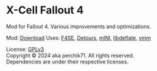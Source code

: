 # X-Cell Fallout 4
 Mod for Fallout 4. Various improvements and optimizations.  

Mod: [Download](https://www.nexusmods.com/fallout4/mods/84214)
Uses: [F4SE](https://github.com/ianpatt/f4se), [Detours](https://github.com/Nukem9/detours.git), [mINI](https://github.com/Perchik71/mINI.git), [libdeflate](https://github.com/ebiggers/libdeflate),  [vmm](https://github.com/Perchik71/X-Cell-FO4/tree/master/depends/vmm)

License: [GPLv3](https://www.gnu.org/licenses/gpl-3.0.html)  
Copyright © 2024 aka perchik71. All rights reserved.  
Dependencies are under their respective licenses.

